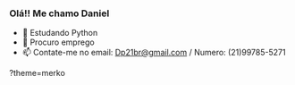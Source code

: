 ### Olá!! Me chamo Daniel

- 🌱 Estudando Python
- 🤔 Procuro emprego
- 📫 Contate-me no email: Dp21br@gmail.com / Numero: (21)99785-5271

?theme=merko
